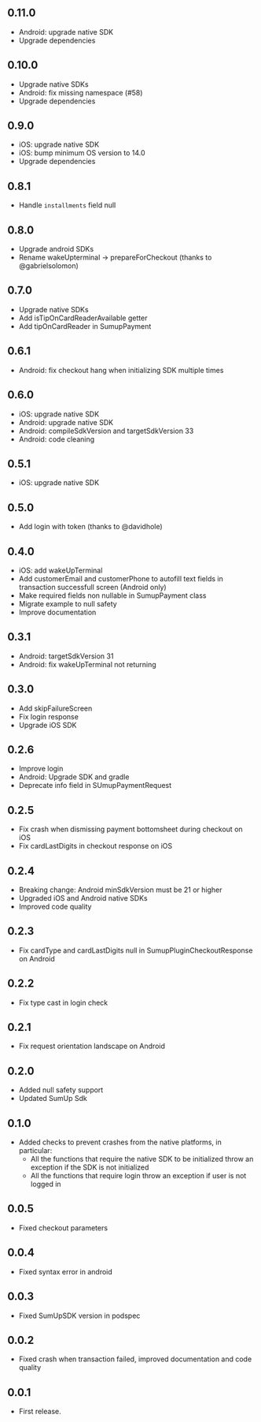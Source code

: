 ## 0.11.0

* Android: upgrade native SDK
* Upgrade dependencies

## 0.10.0

* Upgrade native SDKs
* Android: fix missing namespace (#58)
* Upgrade dependencies

## 0.9.0

* iOS: upgrade native SDK
* iOS: bump minimum OS version to 14.0
* Upgrade dependencies

## 0.8.1

* Handle `installments` field null

## 0.8.0

* Upgrade android SDKs
* Rename wakeUpterminal -> prepareForCheckout (thanks to @gabrielsolomon)

## 0.7.0

* Upgrade native SDKs
* Add isTipOnCardReaderAvailable getter
* Add tipOnCardReader in SumupPayment

## 0.6.1

* Android: fix checkout hang when initializing SDK multiple times

## 0.6.0

* iOS: upgrade native SDK
* Android: upgrade native SDK
* Android: compileSdkVersion and targetSdkVersion 33
* Android: code cleaning

## 0.5.1

* iOS: upgrade native SDK

## 0.5.0

* Add login with token (thanks to @davidhole)

## 0.4.0

* iOS: add wakeUpTerminal
* Add customerEmail and customerPhone to autofill text fields in transaction successfull screen (Android only)
* Make required fields non nullable in SumupPayment class
* Migrate example to null safety
* Improve documentation

## 0.3.1

* Android: targetSdkVersion 31
* Android: fix wakeUpTerminal not returning

## 0.3.0

* Add skipFailureScreen
* Fix login response
* Upgrade iOS SDK

## 0.2.6

* Improve login
* Android: Upgrade SDK and gradle
* Deprecate info field in SUmupPaymentRequest 

## 0.2.5

* Fix crash when dismissing payment bottomsheet during checkout on iOS
* Fix cardLastDigits in checkout response on iOS

## 0.2.4

* Breaking change: Android minSdkVersion must be 21 or higher
* Upgraded iOS and Android native SDKs
* Improved code quality

## 0.2.3

* Fix cardType and cardLastDigits null in SumupPluginCheckoutResponse on Android

## 0.2.2

* Fix type cast in login check

## 0.2.1

* Fix request orientation landscape on Android

## 0.2.0

* Added null safety support
* Updated SumUp Sdk

## 0.1.0

* Added checks to prevent crashes from the native platforms, in particular:
    * All the functions that require the native SDK to be initialized throw an exception if the SDK is not initialized
    * All the functions that require login throw an exception if user is not logged in

## 0.0.5

* Fixed checkout parameters

## 0.0.4

* Fixed syntax error in android

## 0.0.3

* Fixed SumUpSDK version in podspec

## 0.0.2

* Fixed crash when transaction failed, improved documentation and code quality

## 0.0.1

* First release.
